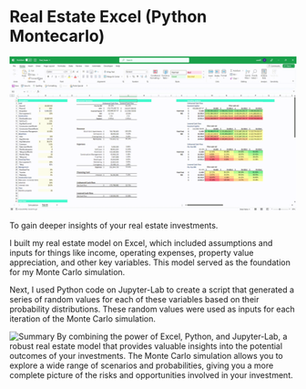 # Real Estate Excel (Python Montecarlo)
![Summary](./Assets/Excel_Simulation.gif)

To gain deeper insights of your real estate investments.

I built my real estate model on Excel, which included assumptions and inputs for things like  income, operating expenses, property value appreciation, and other key variables. This model served as the foundation for my Monte Carlo simulation.

Next, I used Python code on Jupyter-Lab to create a script that generated a series of random values for each of these variables based on their probability distributions. These random values were used as inputs for each iteration of the Monte Carlo simulation.

![Summary](./Assets/Jupiter-lab.gif)
By combining the power of Excel, Python, and Jupyter-Lab, a robust real estate model that provides valuable insights into the potential outcomes of your investments. The Monte Carlo simulation allows you to explore a wide range of scenarios and probabilities, giving you a more complete picture of the risks and opportunities involved in your investment.